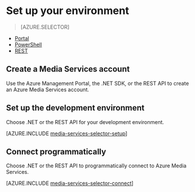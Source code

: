 <properties
	pageTitle="Set up your environment | Windows Azure"
	description="Set up your environment for developing with Azure Media Services."
	services="media-services"
	documentationCenter=""
	authors="Juliako"
	manager="dwrede"
	editor=""/>

<tags
	ms.service="media-services"
	ms.date="09/07/2015"
	wacn.date=""/>

# Set up your environment

> [AZURE.SELECTOR]
- [Portal](/documentation/articles/media-services-create-account)
- [PowerShell](/documentation/articles/media-services-manage-with-powershell)
- [REST](https://msdn.microsoft.com/zh-cn/library/azure/dn167014.aspx)
<a id="create_account"></a>

## Create a Media Services account

Use the Azure Management Portal, the .NET SDK, or the REST API to create an Azure Media Services account.



<a id="setup_dev_env"></a>
## Set up the development environment  

Choose .NET or the REST API for your development environment.

[AZURE.INCLUDE [media-services-selector-setup](../includes/media-services-selector-setup.md)]

<a id="connect"></a>
## Connect programmatically

Choose .NET or the REST API to programmatically connect to Azure Media Services.

[AZURE.INCLUDE [media-services-selector-connect](../includes/media-services-selector-connect.md)]



